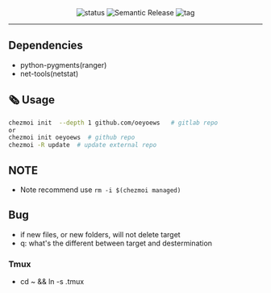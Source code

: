 <div align="center">
<img src="https://img.shields.io/badge/Maintain-Yes-blueviolet.svg?style=flat-square&logo=Chakra-Ui&color=90E59A&logoColor=green" alt="status" >
<img src="https://img.shields.io/badge/%20%20%F0%9F%93%A6%F0%9F%9A%80-Semantic-e10079.svg?style=flat-square" alt="Semantic Release"/>
<img src="https://img.shields.io/gitlab/v/tag/oeyoews/dotfiles?color=green&logo=FastAPI&style=flat-square" alt="tag">
<hr>
</div>

## Dependencies

- python-pygments(ranger)
- net-tools(netstat)

## 🗞️ Usage

```bash
chezmoi init  --depth 1 github.com/oeyoews   # gitlab repo
or
chezmoi init oeyoews  # github repo
chezmoi -R update  # update external repo
```

## NOTE

- Note recommend use `rm -i $(chezmoi managed)`

## Bug

- if new files, or new folders, will not delete target
- q: what's the different between target and destermination

### Tmux

- cd ~ && ln -s .tmux
